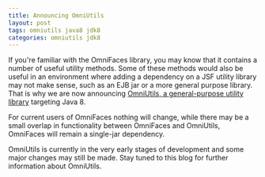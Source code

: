 ```yaml
---
title: Announcing OmniUtils
layout: post
tags: omniutils java8 jdk8
categories: omniutils jdk8
---
```


If you're familiar with the OmniFaces library, you may know that it contains a number of useful utility methods. Some of these methods would also be
useful in an environment where adding a dependency on a JSF utility library may not make sense, such as an EJB jar or a more general purpose library.
That is why we are now announcing [OmniUtils, a general-purpose utility library](https://github.com/omnifaces/omniutils) targeting Java 8.

For current users of OmniFaces nothing will change, while there may be a small overlap in functionality between OmniFaces and OmniUtils, OmniFaces
will remain a single-jar dependency.

OmniUtils is currently in the very early stages of development and some major changes may still be made. Stay tuned to this blog for further
information about OmniUtils.